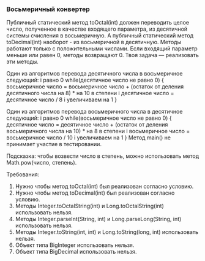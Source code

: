 
### Восьмеричный конвертер

Публичный статический метод toOctal(int) должен переводить целое число, полученное в качестве входящего параметра, из десятичной
системы счисления в восьмеричную. А публичный статический метод toDecimal(int) наоборот - из восьмеричной в десятичную.
Методы работают только с положительными числами. Если входящий параметр меньше или равен 0, методы возвращают 0.
Твоя задача &mdash; реализовать эти методы.

Один из алгоритмов перевода десятичного числа в восьмеричное следующий:
i равно 0
while(десятичное число не равно 0) {
восьмеричное число = восьмеричное число + (остаток от деления десятичного числа на 8) * на 10 в степени i
десятичное число = десятичное число / 8
i увеличиваем на 1
}

Один из алгоритмов перевода восьмеричного числа в десятичное следующий:
i равно 0
while(восьмеричное число не равно 0) {
десятичное число = десятичное число + (остаток от деления восьмеричного числа на 10) * на 8 в степени i
восьмеричное число = восьмеричное число / 10
i увеличиваем на 1
}
Метод main() не принимает участие в тестировании.

Подсказка: чтобы возвести число в степень, можно использовать метод Math.pow(число, степень).


Требования:
1.	Нужно чтобы метод toOctal(int) был реализован согласно условию.
2.	Нужно чтобы метод toDecimal(int) был реализован согласно условию.
3.	Методы Integer.toOctalString(int) и Long.toOctalString(int) использовать нельзя.
4.	Методы Integer.parseInt(String, int) и Long.parseLong(String, int) использовать нельзя.
5.	Методы Integer.toString(int, int) и Long.toString(long, int) использовать нельзя.
6.	Объект типа BigInteger использовать нельзя.
7.	Объект типа BigDecimal использовать нельзя.


